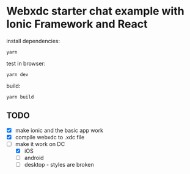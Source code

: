 # Webxdc starter chat example with Ionic Framework and React


install dependencies:
```
yarn
```

test in browser:
```
yarn dev
```

build:
```
yarn build
```


## TODO
- [X] make ionic and the basic app work
- [X] compile webxdc to .xdc file
- [ ] make it work on DC
    - [X] iOS
    - [ ] android
    - [ ] desktop - styles are broken